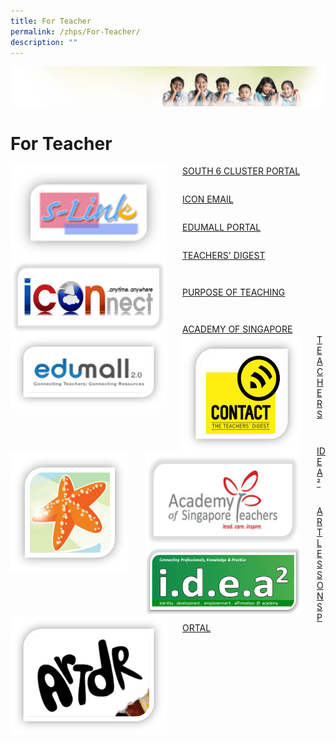 ```yaml
---
title: For Teacher
permalink: /zhps/For-Teacher/
description: ""
---
```

![](/images/Banner.jpg)

For Teacher
===========

<img src="/images/SLINK.png" style="width:250px;height:150px;margin-right:25px;" align = "left">

[SOUTH 6 CLUSTER PORTAL](http://s-link6.moe.edu.sg/)

```
```

<img src="/images/iconnect.png" style="width:250px;height:120px;margin-right:25px;" align = "left">

[ICON EMAIL](https://workspace.google.com/dashboard)

```

```

<img src="/images/edumall.png" style="width:250px;height:120px;margin-right:25px;" align = "left">

[EDUMALL PORTAL](https://www.family.sg/family-tech-education.html)

```

```

<img src="/images/CONTACT%201.png" style="width:190px;height:190px;margin-right:25px;" align = "left">

[TEACHERS' DIGEST](http://www3.moe.edu.sg/corporate/contactprint/index.htm)

```

```
```

```

<img src="/images/teaching.png" style="width:190px;height:190px;margin-right:25px;" align = "left">

[PURPOSE OF TEACHING](http://www3.moe.edu.sg/purposeofteaching/)

```

```
```

```

<img src="/images/AST.png" style="width:250px;height:150px;margin-right:25px;" align = "left">

[ACADEMY OF SINGAPORE TEACHERS](https://www.academyofsingaporeteachers.moe.gov.sg/)

```
```

```
```


<img src="/images/idea2.png" style="width:250px;height:110px;margin-right:25px;" align = "left">

[IDEA²](https://www.academyofsingaporeteachers.moe.gov.sg/cos/o.x?c=/ast/pagetree&func=view&rid=1073031)

```

```

<img src="/images/ARTDR.png" style="width:250px;height:190px;margin-right:25px;" align = "left">

[ART LESSONS PORTAL](http://arts.edumall.sg/)
